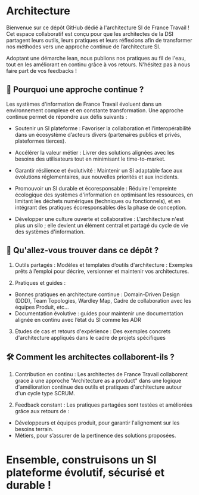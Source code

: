 # Architecture 

Bienvenue sur ce dépôt GitHub dédié à l'architecture SI de France Travail !
Cet espace collaboratif est conçu pour que les architectes de la DSI partagent leurs outils, leurs pratiques et leurs réflexions afin de transformer nos méthodes vers une approche continue de l’architecture SI.

Adoptant une démarche lean, nous publions nos pratiques au fil de l'eau, tout en les améliorant en continu grâce à vos retours. N'hésitez pas à nous faire part de vos feedbacks !

## 🚀 Pourquoi une approche continue ?

Les systèmes d'information de France Travail évoluent dans un environnement complexe et en constante transformation. Une approche continue permet de répondre aux défis suivants :

* Soutenir un SI plateforme :
Favoriser la collaboration et l’interopérabilité dans un écosystème d’acteurs divers (partenaires publics et privés, plateformes tierces).

* Accélérer la valeur métier :
Livrer des solutions alignées avec les besoins des utilisateurs tout en minimisant le time-to-market.

* Garantir résilience et évolutivité :
Maintenir un SI adaptable face aux évolutions réglementaires, aux nouvelles priorités et aux incidents.

* Promouvoir un SI durable et écoresponsable :
Réduire l'empreinte écologique des systèmes d'information en optimisant les ressources, en limitant les déchets numériques (techniques ou fonctionnels), et en intégrant des pratiques écoresponsables dès la phase de conception.

* Développer une culture ouverte et collaborative :
L'architecture n'est plus un silo ; elle devient un élément central et partagé du cycle de vie des systèmes d'information.

## 📂 Qu'allez-vous trouver dans ce dépôt ?

1. Outils partagés : Modèles et templates d’outils d'architecture : Exemples prêts à l’emploi pour décrire, versionner et maintenir vos architectures.

2. Pratiques et guides :
* Bonnes pratiques en architecture continue : Domain-Driven Design (DDD), Team Topologies, Wardley Map, Cadre de collaboration avec les équipes Produit, etc...
* Documentation évolutive : guides pour maintenir une documentation alignée en continu avec l’état du SI comme les ADR

3. Études de cas et retours d'expérience : Des exemples concrets d'architecture appliqués dans le cadre de projets spécifiques

## 🛠️ Comment les architectes collaborent-ils ?

1. Contribution en continu : Les architectes de France Travail collaborent grace à une approche "Architecture as a product" dans une logique d'amélioration continue des outils et pratiques d'architecture autour d'un cycle type SCRUM.

2. Feedback constant : Les pratiques partagées sont testées et améliorées grâce aux retours de :
* Développeurs et équipes produit, pour garantir l'alignement sur les besoins terrain.
* Métiers, pour s’assurer de la pertinence des solutions proposées.

# Ensemble, construisons un SI plateforme évolutif, sécurisé et durable !

